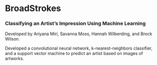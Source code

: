 # BroadStrokes
### Classifying an Artist’s Impression Using Machine Learning

Developed by Ariyana Miri, Savanna Moss, Hannah Wilberding, and Brock Wilson.

Developed a convolutional neural network, k-nearest-neighbors classifier, and a support vector machine to predict an artist based on images of artworks.
